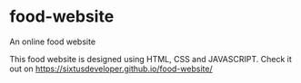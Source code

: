 # food-website
An online food website

This food website is designed using HTML, CSS and JAVASCRIPT.
Check it out on https://sixtusdeveloper.github.io/food-website/
